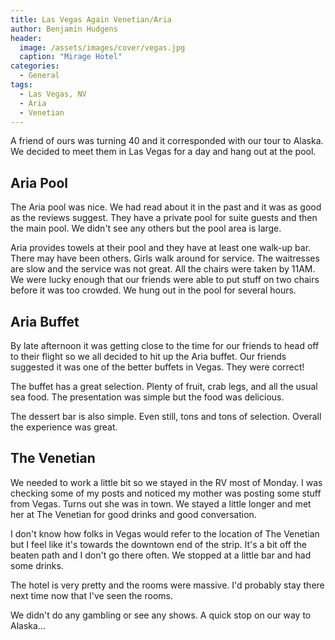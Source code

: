 ```yaml
---
title: Las Vegas Again Venetian/Aria
author: Benjamin Hudgens
header:
  image: /assets/images/cover/vegas.jpg
  caption: "Mirage Hotel"
categories:
  - General
tags:
  - Las Vegas, NV
  - Aria
  - Venetian
---
```


A friend of ours was turning 40 and it corresponded with our tour to Alaska.  We decided to meet them in Las Vegas for a day and hang out at the pool.

## Aria Pool

The Aria pool was nice.  We had read about it in the past and it was as good as the reviews suggest.  They have a private pool for suite guests and then the main pool.  We didn't see any others but the pool area is large.

Aria provides towels at their pool and they have at least one walk-up bar.  There may have been others.  Girls walk around for service.  The waitresses are slow and the service was not great.  All the chairs were taken by 11AM.  We were lucky enough that our friends were able to put stuff on two chairs before it was too crowded.  We hung out in the pool for several hours.  

## Aria Buffet

By late afternoon it was getting close to the time for our friends to head off to their flight so we all decided to hit up the Aria buffet.  Our friends suggested it was one of the better buffets in Vegas.  They were correct!  

The buffet has a great selection.  Plenty of fruit, crab legs, and all the usual sea food.  The presentation was simple but the food was delicious.  

The dessert bar is also simple.  Even still, tons and tons of selection.  Overall the experience was great.

## The Venetian

We needed to work a little bit so we stayed in the RV most of Monday.  I was checking some of my posts and noticed my mother was posting some stuff from Vegas.  Turns out she was in town.  We stayed a little longer and met her at The Venetian for good drinks and good conversation.  

I don't know how folks in Vegas would refer to the location of The Venetian but I feel like it's towards the downtown end of the strip.  It's a bit off the beaten path and I don't go there often.  We stopped at a little bar and had some drinks.  

The hotel is very pretty and the rooms were massive.  I'd probably stay there next time now that I've seen the rooms.  

We didn't do any gambling or see any shows.  A quick stop on our way to Alaska...
